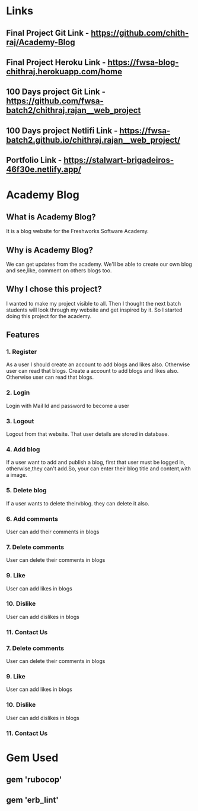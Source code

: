 # Links
## Final Project Git Link - https://github.com/chith-raj/Academy-Blog
## Final Project Heroku Link - https://fwsa-blog-chithraj.herokuapp.com/home 
## 100 Days project Git Link - https://github.com/fwsa-batch2/chithraj.rajan__web_project
## 100 Days project Netlifi Link - https://fwsa-batch2.github.io/chithraj.rajan__web_project/
## Portfolio Link - https://stalwart-brigadeiros-46f30e.netlify.app/
 

# Academy Blog

## What is Academy Blog?
It is a blog website for the Freshworks Software Academy.

## Why is Academy Blog?
We can get updates from the academy. We'll be able to create our own blog and see,like, comment on others blogs too.

## Why I chose this project?
I wanted to make my project visible to all. Then I thought the next batch students will look through my website and get inspired by it. So I started doing this project for the academy.

## Features
### 1. Register

 As a user I should create an account to add blogs and likes also. Otherwise user can read that blogs.
Create a account to add blogs and likes also. Otherwise user can read that blogs.


### 2. Login
Login with Mail Id and password to become a user

### 3. Logout 
Logout from that website. That user details are stored in database.

### 4. Add blog
If a user want to add and publish a blog, first that user must be logged in, otherwise,they can't add.So, your can enter their blog title and content,with a image.

### 5. Delete blog
If a user wants to delete theirvblog. they can delete it also.

### 6. Add comments
User can add their comments in blogs

### 7. Delete comments
User can delete their comments in blogs

### 9. Like
User can add likes in blogs

### 10. Dislike
User can add dislikes in blogs

### 11. Contact Us


### 7. Delete comments
User can delete their comments in blogs

### 9. Like
User can add likes in blogs

### 10. Dislike
User can add dislikes in blogs

### 11. Contact Us

# Gem Used

## gem 'rubocop'
## gem 'erb_lint'

